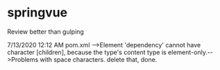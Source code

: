# springvue
Review better than gulping

7/13/2020 12:12 AM
pom.xml -->Element 'dependency' cannot have character [children], because the type's content type is element-only.-->Problems with space characters. delete that, done.